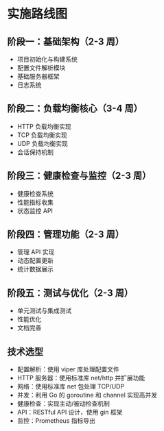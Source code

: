 # 实施路线图

## 阶段一：基础架构（2-3 周）

- 项目初始化与构建系统
- 配置文件解析模块
- 基础服务器框架
- 日志系统

## 阶段二：负载均衡核心（3-4 周）

- HTTP 负载均衡实现
- TCP 负载均衡实现
- UDP 负载均衡实现
- 会话保持机制

## 阶段三：健康检查与监控（2-3 周）

- 健康检查系统
- 性能指标收集
- 状态监控 API

## 阶段四：管理功能（2-3 周）

- 管理 API 实现
- 动态配置更新
- 统计数据展示

## 阶段五：测试与优化（2-3 周）

- 单元测试与集成测试
- 性能优化
- 文档完善

## 技术选型

- 配置解析：使用 viper 库处理配置文件
- HTTP 服务器：使用标准库 net/http 并扩展功能
- 网络：使用标准库 net 包处理 TCP/UDP
- 并发：利用 Go 的 goroutine 和 channel 实现高并发
- 健康检查：实现主动/被动检查机制
- API：RESTful API 设计，使用 gin 框架
- 监控：Prometheus 指标导出
